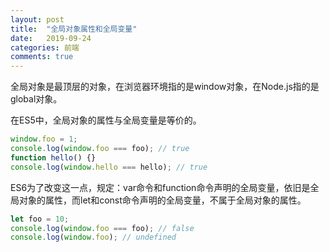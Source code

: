```yaml
---
layout: post
title:  "全局对象属性和全局变量"
date:   2019-09-24
categories: 前端
comments: true
---
```


全局对象是最顶层的对象，在浏览器环境指的是window对象，在Node.js指的是global对象。

在ES5中，全局对象的属性与全局变量是等价的。

```javascript
window.foo = 1;
console.log(window.foo === foo); // true
function hello() {}
console.log(window.hello === hello); // true
```

ES6为了改变这一点，规定：var命令和function命令声明的全局变量，依旧是全局对象的属性，而let和const命令声明的全局变量，不属于全局对象的属性。

```javascript
let foo = 10;
console.log(window.foo === foo); // false
console.log(window.foo); // undefined
```
